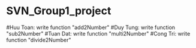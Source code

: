 # SVN_Group1_project
#Huu Toan: write function "add2Number"
#Duy Tung: write function "sub2Number"
#Tuan Dat: write function "multi2Number"
#Cong Tri: write function "divide2Number"
